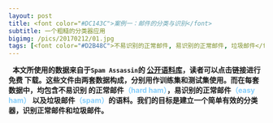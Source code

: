 ```yaml
---
layout: post
title: <font color="#DC143C">案例一：邮件的分类与识别</font>
subtitle: 一个粗糙的分类器应用
bigimg: /pics/20170212/01.jpg
tags: [<font color="#D2B48C">不易识别的正常邮件, 易识别的正常邮件, 垃圾邮件</font>]
---
```


&nbsp;&nbsp;**本文所使用的数据来自于`Spam Assassin`的
[公开语料库](http://spamassassin.apache.org/publiccorpus/)，读者可以点击链接进行免费
下载。这些文件由两套数据构成，分别用作训练集和测试集使用。而在每套数据中，均包含不易识别
的正常邮件<font color="#87CEFA">（hard ham）</font>，易识别的正常邮件<font color="#87CEFA">（easy ham）</font>
以及垃圾邮件<font color="#87CEFA">（spam）</font>的语料。我们的目标是建立一个简单有效的分类器，识别正常邮件和垃圾邮件。**
